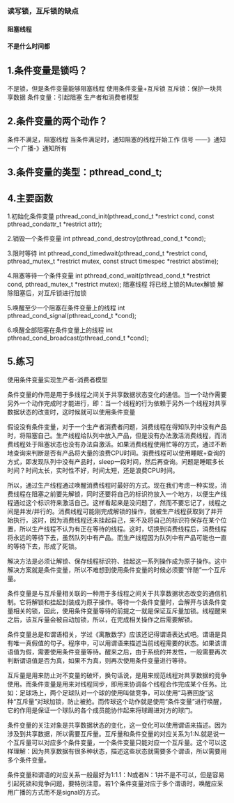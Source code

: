 ### 读写锁，互斥锁的缺点
#### 阻塞线程
#### 不是什么时间都

## 1.条件变量是锁吗？
不是锁，但是条件变量能够阻塞线程
使用条件变量+互斥锁
  互斥锁：保护一块共享数据
  条件变量：引起阻塞
  生产者和消费者模型
## 2.条件变量的两个动作？
  条件不满足，阻塞线程
  当条件满足时，通知阻塞的线程开始工作    信号 ——》通知一个  广播-》通知所有
## 3.条件变量的类型：pthread_cond_t;

## 4.主要函数
1.初始化条件变量
pthread_cond_init(pthread_cond_t *restrict cond, const pthread_condattr_t *restrict attr);

2.销毁一个条件变量
int pthread_cond_destroy(pthread_cond_t *cond);

3.限时等待
int pthread_cond_timedwait(pthread_cond_t *restrict cond,
           pthread_mutex_t *restrict mutex,
           const struct timespec *restrict abstime);

4.阻塞等待一个条件变量
int pthread_cond_wait(pthread_cond_t *restrict cond,
           pthread_mutex_t *restrict mutex);
  阻塞线程
  将已经上锁的Mutex解锁
  解除阻塞后，对互斥锁进行加锁

5.唤醒至少一个阻塞在条件变量上的线程
int pthread_cond_signal(pthread_cond_t *cond);

6.唤醒全部阻塞在条件变量上的线程
int pthread_cond_broadcast(pthread_cond_t *cond);

## 5.练习
使用条件变量实现生产者-消费者模型



条件变量的作用是用于多线程之间关于共享数据状态变化的通信。当一个动作需要另外一个动作完成时才能进行，即：当一个线程的行为依赖于另外一个线程对共享数据状态的改变时，这时候就可以使用条件变量

假设没有条件变量，对于一个生产者消费者问题，消费线程在得知队列中没有产品时，将阻塞自己。生产线程给队列中放入产品，但是没有办法激活消费线程，而消费线程处于阻塞状态也没有办法自激活。如果消费线程使用忙等的方式，通过不断地查询来判断是否有产品将大量的浪费CPU时间。消费线程可以使用睡眠+查询的方式，即发现队列中没有产品时，sleep一段时间，然后再查询。问题是睡眠多长时间？时间太长，实时性不好，时间太短，还是浪费CPU时间。

所以，通过生产线程通过唤醒消费线程时最好的方式。现在我们考虑一种实现，消费线程在阻塞之前要先解锁，同时还要将自己的标识符放入一个地方，以便生产线程通过这个标识符来激活自己。这样看起来是没问题了，然而不要忘记了，线程之间是并发/并行的。消费线程可能刚完成解锁的操作，就被生产线程获取到了并开始执行，这时，因为消费线程还未挂起自己，来不及将自己的标识符保存在某个位置，所以生产线程不认为有正在等待的线程。这时，切换到消费线程后，消费线程将永远的等待下去，虽然队列中有产品。而生产线程因为队列中有产品可能也一直的等待下去，形成了死锁。

解决方法是必须让解锁、保存线程标识符、挂起这一系列操作成为原子操作。这中解决方案就是条件变量，所以不难想到使用条件变量的时候必须要“伴随”一个互斥量。

条件变量是与互斥量相关联的一种用于多线程之间关于共享数据状态改变的通信机制。它将解锁和挂起封装成为原子操作。等待一个条件变量时，会解开与该条件变量相关的锁，因此，使用条件变量等待的前提之一就是保证互斥量加锁。线程醒来之后，该互斥量会被自动加锁，所以，在完成相关操作之后需要解锁。

条件变量总是和谓语相关，学过《离散数学》应该还记得谓语表达式吧。谓语是具有唯一真假值的句子。程序中，可以用谓语来描述当前线程需要的状态。如果该谓语值为假，需要使用条件变量等待。醒来之后，由于系统的并发性，一般需要再次判断谓语值是否为真，如果不为真，则再次使用条件变量进行等待。

互斥量是用来防止对不变量的破坏，换句话说，是用来规范线程对共享数据的竞争使用。而条件变量是用来对线程同步，即用来协调各个线程合作完成某个任务。比如：足球场上，两个足球队对一个球的使用叫做竞争，可以使用“马赛回旋”这种“互斥量”对球加锁，防止被抢。而传球这个动作就是使用“条件变量”进行唤醒，它的作用是保证一个球队的各个成员能协作起来将球踢进对方的球门。

条件变量的关注对象是共享数据状态的变化，这一变化可以使用谓语来描述。因为涉及到共享数据，所以需要互斥量。互斥量和条件变量的对应关系为1:N.就是说一个互斥量可以对应多个条件变量，一个条件变量只能对应一个互斥量。这个可以这样理解：因为共享数据有很多种状态，描述这些状态就需要多个谓语，所以需要用多个条件变量。

条件变量和谓语的对应关系一般最好为1:1.1：N或者N：1并不是不可以，但是容易引起死锁和竞争问题，要特别注意。若1个条件变量对应于多个谓语时，唤醒应采用广播的方式而不是signal的方式。